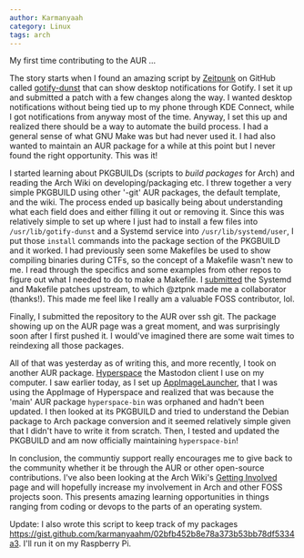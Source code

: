 ```yaml
---
author: Karmanyaah
category: Linux
tags: arch
---
```


My first time contributing to the AUR ...

The story starts when I found an amazing script by [Zeitpunk](https://github.com/ztpnk/) on GitHub called [gotify-dunst](https://github.com/ztpnk/) that can show desktop notifications for Gotify. I set it up and submitted a patch with a few changes along the way. I wanted desktop notifications without being tied up to my phone through KDE Connect, while I got notifications from anyway most of the time. Anyway, I set this up and realized there should be a way to automate the build process. I had a general sense of what GNU Make was but had never used it. I had also wanted to maintain an AUR package for a while at this point but I never found the right opportunity. This was it!

I started learning about PKGBUILDs (scripts to *build packages* for Arch) and reading the Arch Wiki on developing/packaging etc. I threw together a very simple PKGBUILD using other '-git' AUR packages, the default template, and the wiki. The process ended up basically being about understanding what each field does and either filling it out or removing it. Since this was relatively simple to set up where I just had to install a few files into `/usr/lib/gotify-dunst` and a Systemd service into `/usr/lib/systemd/user`, I put those `install` commands into the package section of the PKGBUILD and it worked. I had previously seen some Makefiles be used to show compiling binaries during CTFs, so the concept of a Makefile wasn't new to me. I read through the specifics and some examples from other repos to figure out what I needed to do to make a Makefile. I [submitted](https://github.com/ztpnk/gotify-dunst/pull/3) the Systemd and Makefile patches upstream, to which @ztpnk made me a collaborator (thanks!). This made me feel like I really am a valuable FOSS contributor, lol.

Finally, I submitted the repository to the AUR over ssh git. The package showing up on the AUR page was a great moment, and was surprisingly soon after I first pushed it. I would've imagined there are some wait times to reindexing all those packages.

All of that was yesterday as of writing this, and more recently, I took on another AUR package. [Hyperspace](https://github.com/hyperspacedev/hyperspace) the Mastodon client I use on my computer. I saw earlier today, as I set up [AppImageLauncher](https://github.com/TheAssassin/AppImageLauncher), that I was using the AppImage of Hyperspace and realized that was because the 'main' AUR package `hyperspace-bin` was orphaned and hadn't been updated. I then looked at its PKGBUILD and tried to understand the Debian package to Arch package conversion and it seemed relatively simple given that I didn't have to write it from scratch. Then, I tested and updated the PKGBUILD and am now officially maintaining `hyperspace-bin`!

In conclusion, the communtiy support really encourages me to give back to the community whether it be through the AUR or other open-source contributions. I've also been looking at the Arch Wiki's [Getting Involved](https://wiki.archlinux.org/index.php/getting_involved) page and will hopefully increase my involvement in Arch and other FOSS projects soon. This presents amazing learning opportunities in things ranging from coding or devops to the parts of an operating system.

Update: I also wrote this script to keep track of my packages <https://gist.github.com/karmanyaahm/02bfb452b8e78a373b53bb78df5334a3>. I'll run it on my Raspberry Pi.
